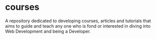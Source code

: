 # courses
A repository dedicated to developing courses, articles and tutorials that aims to guide and teach any one who is fond or interested in diving into Web Development and being a Developer.
